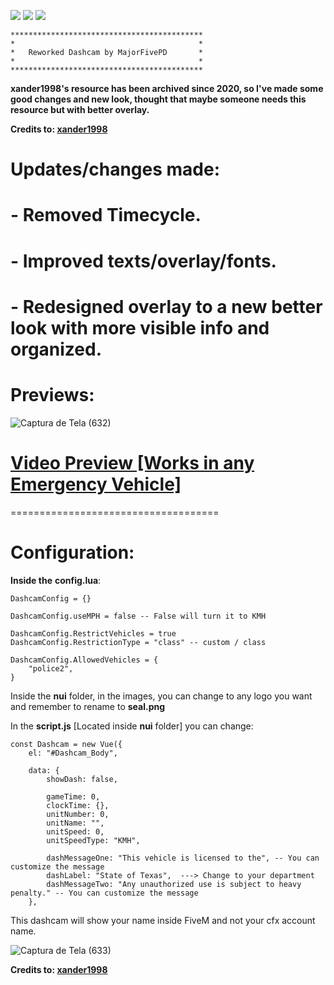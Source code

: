 [<img src="https://img.shields.io/github/v/release/KalinkaGit/ReworkedDashcam">]() [<img src="https://img.shields.io/github/issues/KalinkaGit/ReworkedDashcam">](https://github.com/KalinkaGit/ReworkedDashcam/issues) [<img src="https://img.shields.io/github/downloads/KalinkaGit/ReworkedDashcam/total">](https://github.com/KalinkaGit/dsvipeer/releases)

```
*******************************************
*                                         *   
*   Reworked Dashcam by MajorFivePD       *   
*                                         *   
*******************************************
```

**xander1998's resource has been archived since 2020, so I've made some good changes and new look, thought that maybe someone needs this resource but with better overlay.**

**Credits to: [xander1998](https://github.com/xander1998/dashcam)**

# Updates/changes made:

# - Removed Timecycle.
# - Improved texts/overlay/fonts.
# - Redesigned overlay to a new better look with more visible info and organized.

# **Previews:**

![Captura de Tela (632)](https://github.com/dsvipeer/ReworkedDashcam/assets/112516086/81e3f526-f838-4c5a-a7d2-2d7abd2cb963)

# **[Video Preview [Works in any Emergency Vehicle]](https://www.youtube.com/watch?v=Dkw1znnW1zQ)**

====================================

# Configuration:

**Inside the** **config.lua**:

```
DashcamConfig = {}

DashcamConfig.useMPH = false -- False will turn it to KMH

DashcamConfig.RestrictVehicles = true
DashcamConfig.RestrictionType = "class" -- custom / class

DashcamConfig.AllowedVehicles = {
    "police2",
}
```
Inside the **nui** folder, in the images, you can change to any logo you want and remember to rename to **seal.png**

In the **script.js** [Located inside **nui** folder] you can change:

```
const Dashcam = new Vue({
    el: "#Dashcam_Body",

    data: {
        showDash: false,

        gameTime: 0,
        clockTime: {},
        unitNumber: 0,
        unitName: "",
        unitSpeed: 0,
        unitSpeedType: "KMH",

        dashMessageOne: "This vehicle is licensed to the", -- You can customize the message 
        dashLabel: "State of Texas",  ---> Change to your department
        dashMessageTwo: "Any unauthorized use is subject to heavy penalty." -- You can customize the message 
    },
```
This dashcam will show your name inside FiveM and not your cfx account name.

![Captura de Tela (633)](https://github.com/dsvipeer/ReworkedDashcam/assets/112516086/2c495b05-c24d-4616-b0db-dcb7c49720ae)


**Credits to: [xander1998](https://github.com/xander1998/dashcam)**
